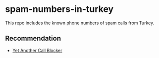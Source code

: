 # spam-numbers-in-turkey
This repo includes the known phone numbers of spam calls from Turkey.

## Recommendation
- [Yet Another Call Blocker](https://gitlab.com/xynngh/YetAnotherCallBlocker/)
